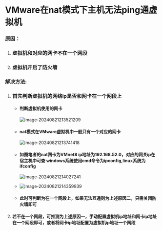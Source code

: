 # VMware在nat模式下主机无法ping通虚拟机

### 原因：

1. ### 虚拟机和对应的网卡不在一个网段

2. ### 虚拟机开启了防火墙

### 解决方法:

1. ### 首先判断虚拟机的网络ip是否和网卡在一个网段上

   - #### 判断虚拟机使用的网卡

     ![image-20240821213521209](W:\note\bug\VMware虚拟机nat无法联通主机\image-20240821213521209.png)

   - #### nat模式在VMware虚拟机中一般只有一个对应的网卡

     ![image-20240821213741418](W:\note\bug\VMware虚拟机nat无法联通主机\image-20240821213741418.png)

   - #### 如图笔者的nat网卡为VMnet8 ip地址为192.168.52.0，对应的网关ip在宿主机中可查 windows系统使用cmd命令为ipconfig,linux系统为ifconfig

     ![image-20240821214027241](W:\note\bug\VMware虚拟机nat无法联通主机\image-20240821214027241.png)

   - ![image-20240821214359939](W:\note\bug\VMware虚拟机nat无法联通主机\image-20240821214359939.png)

   - #### 此时可判断为在一个网段上，如果无法互通则为上述原因二，只需关闭防火墙即可

2. #### 若不在一个网段，可推测为上述原因一，手动配置虚拟机ip地址和网卡ip地址在一个网段即可，或者将网卡ip地址配置为虚拟机ip地址一个网段